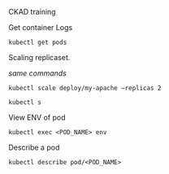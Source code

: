 CKAD training

Get container Logs

```
kubectl get pods
```

Scaling replicaset.

_same commands_
```
kubectl scale deploy/my-apache —replicas 2

kubectl s
```

View ENV of pod
```
kubectl exec <POD_NAME> env
```

Describe a pod
```
kubectl describe pod/<POD_NAME>
```